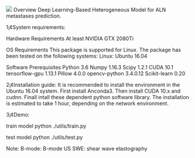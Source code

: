 ![](https://github.com/PROCESS-Y/Multi-hop-Deep-Network/blob/main/result.gif)
Overview
Deep Learning-Based Heterogeneous Model  for ALN metastases prediction.

1¡¢System requirements:

Hardware Requirements
At least NVIDIA GTX 2080Ti

OS Requirements
This package is supported for Linux. The package has been tested on the following systems:
Linux: Ubuntu 16.04

Software Prerequisites
Python 3.6
Numpy 1.16.3
Scipy 1.2.1
CUDA 10.1
tensorflow-gpu 1.13.1
Pillow 4.0.0
opencv-python 3.4.0.12
Scikit-learn 0.20

2¡¢Installation guide:
It is recommended to install the environment in the Ubuntu 16.04 system.
First install Anconda3.
Then install CUDA 10.x and cudnn.
Finall intall these dependent python software library.
The installation is estimated to take 1 hour, depending on the network environment.

3¡¢Demo:

train model
python ./utils/train.py 

test model
python ./utils/test.py 


Note:
B-mode: B-mode US
SWE: shear wave elastography








